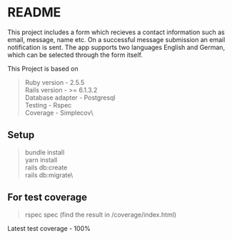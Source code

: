 # README
This project includes a form which recieves a contact information such as email, message, name etc. On a successful message submission an email notification is sent. The app supports two languages English and German, which can be selected through the form itself.

This Project is based on
> Ruby version - 2.5.5\
> Rails version - >= 6.1.3.2\
> Database adapter - Postgresql\
> Testing - Rspec\
> Coverage - Simplecov\

## Setup 
>  bundle install\
>  yarn install\
>  rails db:create\
>  rails db:migrate\

## For test coverage 
>  rspec spec (find the result in /coverage/index.html)

Latest test coverage - 100%
